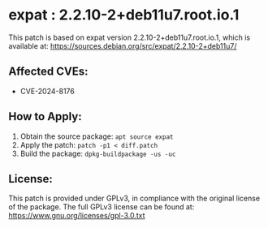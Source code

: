 # expat : 2.2.10-2+deb11u7.root.io.1

This patch is based on expat version 2.2.10-2+deb11u7.root.io.1, which is available at:
https://sources.debian.org/src/expat/2.2.10-2+deb11u7/

## Affected CVEs:
- CVE-2024-8176

## How to Apply:
1. Obtain the source package: `apt source expat`
2. Apply the patch: `patch -p1 < diff.patch`
3. Build the package: `dpkg-buildpackage -us -uc`

## License:
This patch is provided under GPLv3, in compliance with the original license of the package.
The full GPLv3 license can be found at: https://www.gnu.org/licenses/gpl-3.0.txt
